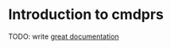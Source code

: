 # Introduction to cmdprs

TODO: write [great documentation](http://jacobian.org/writing/great-documentation/what-to-write/)
